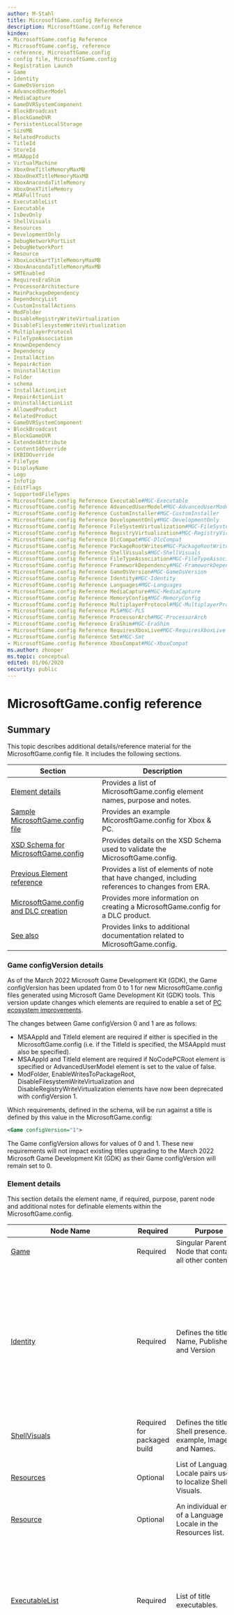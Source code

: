 ```yaml
---
author: M-Stahl
title: MicrosoftGame.config Reference
description: MicrosoftGame.config Reference
kindex:
- MicrosoftGame.config Reference
- MicrosoftGame.config, reference
- reference, MicrosoftGame.config
- config file, MicrosoftGame.config
- Registration Launch
- Game
- Identity
- GameOsVersion
- AdvancedUserModel
- MediaCapture
- GameDVRSystemComponent
- BlockBroadcast
- BlockGameDVR
- PersistentLocalStorage
- SizeMB
- RelatedProducts
- TitleId
- StoreId
- MSAAppId
- VirtualMachine
- XboxOneTitleMemoryMaxMB
- XboxOneXTitleMemoryMaxMB
- XboxAnacondaTitleMemory
- XboxOneXTitleMemory
- MSAFullTrust
- ExecutableList
- Executable
- IsDevOnly
- ShellVisuals
- Resources
- DevelopmentOnly
- DebugNetworkPortList
- DebugNetworkPort
- Resource
- XboxLockhartTitleMemoryMaxMB
- XboxAnacondaTitleMemoryMaxMB
- SMTEnabled
- RequiresEraShim
- ProcessorArchitecture
- MainPackageDependency
- DependencyList
- CustomInstallActions
- ModFolder
- DisableRegistryWriteVirtualization
- DisableFilesystemWriteVirtualization
- MultiplayerProtocol
- FileTypeAssociation
- KnownDependency
- Dependency
- InstallAction
- RepairAction
- UninstallAction
- Folder
- schema
- InstallActionList
- RepairActionList
- UninstallActionList
- AllowedProduct
- RelatedProduct
- GameDVRSystemComponent
- BlockBroadcast
- BlockGameDVR
- ExtendedAttribute
- ContentIdOverride
- EKBIDOverride
- FileType
- DisplayName
- Logo
- InfoTip
- EditFlags
- SupportedFileTypes
- MicrosoftGame.config Reference Executable#MGC-Executable
- MicrosoftGame.config Reference AdvancedUserModel#MGC-AdvancedUserModel
- MicrosoftGame.config Reference CustomInstaller#MGC-CustomInstaller
- MicrosoftGame.config Reference DevelopmentOnly#MGC-DevelopmentOnly
- MicrosoftGame.config Reference FileSystemVirtualization#MGC-FileSystemVirtualization
- MicrosoftGame.config Reference RegistryVirtualization#MGC-RegistryVirtualization
- MicrosoftGame.config Reference DlcCompat#MGC-DlcCompat
- MicrosoftGame.config Reference PackageRootWrites#MGC-PackageRootWrites
- MicrosoftGame.config Reference ShellVisuals#MGC-ShellVisuals
- MicrosoftGame.config Reference FileTypeAssociation#MGC-FileTypeAssociation
- MicrosoftGame.config Reference FrameworkDependency#MGC-FrameworkDependency
- MicrosoftGame.config Reference GameOsVersion#MGC-GameOsVersion
- MicrosoftGame.config Reference Identity#MGC-Identity
- MicrosoftGame.config Reference Languages#MGC-Languages
- MicrosoftGame.config Reference MediaCapture#MGC-MediaCapture
- MicrosoftGame.config Reference MemoryConfig#MGC-MemoryConfig
- MicrosoftGame.config Reference MultiplayerProtocol#MGC-MultiplayerProtocol
- MicrosoftGame.config Reference PLS#MGC-PLS
- MicrosoftGame.config Reference ProcessorArch#MGC-ProcessorArch
- MicrosoftGame.config Reference EraShim#MGC-EraShim
- MicrosoftGame.config Reference RequiresXboxLive#MGC-RequiresXboxLive
- MicrosoftGame.config Reference Smt#MGC-Smt
- MicrosoftGame.config Reference XboxCompat#MGC-XboxCompat
ms.author: zhooper
ms.topic: conceptual
edited: 01/06/2020
security: public
---
```


# MicrosoftGame.config reference

## Summary

This topic describes additional details/reference material for the MicrosoftGame.config file. It includes the following sections.

| Section | Description |
| --- | --- |
| [Element details](#MicrosoftGameConfig-Elements) | Provides a list of MicrosoftGame.config element names, purpose and notes. |
| [Sample MicrosoftGame.config file](#MicrosoftGameConfig-Example) | Provides an example MicorosftGame.config for Xbox & PC. |
| [XSD Schema for MicrosoftGame.config](#XSD-Schema-id) | Provides details on the XSD Schema used to validate the MicrosoftGame.config. |
| [Previous Element reference](#MicrosoftGameConfig-OldElements) | Provides a list of elements of note that have changed, including references to changes from ERA. |
| [MicrosoftGame.config and DLC creation](#MicrosoftGameConfig-DLC) | Provides more information on creating a MicrosoftGame.config for a DLC product. |
| [See also](#MicrosoftGameConfig-SeeAlso) | Provides links to additional documentation related to MicrosoftGame.config. |


<a id="MicrosoftGameConfig-VersionDetails"></a>

### Game configVersion details

As of the March 2022 Microsoft Game Development Kit (GDK), the Game configVersion has been updated from 0 to 1 for new MicrosoftGame.config files generated using Microsoft Game Development Kit (GDK) tools. This version update changes which elements are required to enable a set of [PC ecosystem improvements](../../../get-started-with-pc-dev/overviews/gr-pc-ecosystem-updates.md).

The changes between Game configVersion 0 and 1 are as follows:

* MSAAppId and TitleId element are required if either is specified in the MicrosoftGame.config (i.e. if the TitleId is specified, the MSAAppId must also be specified).
* MSAAppId and TitleId element are required if NoCodePCRoot element is specified or AdvancedUserModel element is set to the value of false.
* ModFolder, EnableWritesToPackageRoot, DisableFilesystemWriteVirtualization and DisableRegistryWriteVirtualization elements have now been deprecated with configVersion 1.

Which requirements, defined in the schema, will be run against a title is defined by this value in the MicrosoftGame.config:

```xml
<Game configVersion="1">
```

The Game configVersion allows for values of 0 and 1. These new requirements will not impact existing titles upgrading to the March 2022 Microsoft Game Development Kit (GDK) as their Game configVersion will remain set to 0.


<a id="MicrosoftGameConfig-Elements"></a>

### Element details

This section details the element name, if required, purpose, parent node and additional notes for definable elements within the MicrosoftGame.config.

| Node Name | Required | Purpose | Parent | Notes |
|---|---|---|---|---|
| [Game](elements/microsoftgameconfig-element-game.md) | Required | Singular Parent Node that contains all other content | | |
| <a id="MGC-Identity"/> [Identity](elements/microsoftgameconfig-element-identity.md) | Required | Defines the title's Name, Publisher and Version | Game | Title information can be found in Partner Center under Product Management -> Product Identity; see [Setting up a game at Partner Center, for Managed Partners](../../../live/get-started/live-setup-partner-center-partners.md). <br> Used during registration to uniquely identify the title. <br> Name and Publisher are required fields. <br> Version will default to 1.0.0.0 if not specified. <br> Additional packages for subsequent console generations must increment package major version beyond existing package versions. |  
| <a id="MGC-ShellVisuals"/> [ShellVisuals](elements/microsoftgameconfig-element-shellvisuals.md) | Required for packaged build | Defines the title's Shell presence. For example, Images and Names. | Game | Used during registration to surface the title in the Shell. |  
| <a id="MGC-Languages"/> [Resources](elements/microsoftgameconfig-element-resources.md) | Optional | List of Language Locale pairs used to localize Shell Visuals. | Game | May be copied and pasted from an existing AppxManifest as the format is retained. <br> For more information, see [Packaging](../../../packaging/gc-packaging-toc.md). |  
| [Resource](elements/microsoftgameconfig-element-resource.md) | Optional | An individual entry of a Language Locale in the Resources list. | Resources | |  
| [ExecutableList](elements/microsoftgameconfig-element-executablelist.md) | Required | List of title executables. | Game | At least one entry is required to register or package the title successfully. <br> The "IsDevOnly" attribute allows you to ensure this entry will not be included in a submission signed package.<br> Overrides for Display Name and Logo allow unique values for this exe in the shell (The resources specified above in “ShellVisuals” node will be the default for each exe unless otherwise overridden here). |  
| <a id="MGC-Executable"/> [Executable](elements/microsoftgameconfig-element-executable.md) | Required | Specifies the details of a specific executable. | ExecutableList | This section attributes include the name of the executable (Name), which device it's built for (TargetDeviceFamily), it's Application ID (Id), if it's a Development only executable (IsDevOnly), if the display name from the ShellVisuals node should be overridden (OverrideDisplayName), if the Logo from ShellVisuals node should be overridden (OverrideLogo), if the Square480x480Logo from ShellVisuals node should be overridden (OverrideSquare480x480Logo), if the Square44x44Logo from ShellVisuals node should be overridden (OverrideSquare44x44Logo), if the SplashScreenImage from ShellVisuals node should be overridden (OverrideSplashScreenImage), and if the executable has an alias (Alias (currently Desktop only). |  
| <a id="MGC-AdvancedUserModel"/> [AdvancedUserModel](elements/microsoftgameconfig-element-advancedusermodel.md) | Required (Console only) | Specifies if Advanced User Model should be used for your title. | Game | This means your title supports the active user changing without requiring a restart. If disabled, then the simple user model is used which guarantees your title will always keep the active user that it was launched with. See [GDK User Models (NDA topic)](../../../system/overviews/user/gamecore-user-models.md) for more information. |  
| <a id="MGC-GameOsVersion"/> [GameOsVersion](elements/microsoftgameconfig-element-gameosversion.md) | Optional (Console only) | Specifies the version of the Microsoft Game Development Kit (GDK) gameOS that this title requires to run. | Game | Will use the currently running or default GameOS if not specified. |  
| <a id="MGC-MediaCapture"/> [MediaCapture](elements/microsoftgameconfig-element-mediacapture.md)) | Optional (Console only) | Specifies the desired behavior for system Media Capture apps while this title is running. | Game | Media capture requires title identity to be configured to work properly.|
| [GameDVRSystemComponent](elements/microsoftgameconfig-element-gamedvrsystemcomponent.md) | Optional (Console only) | Specifies if the Game DVR system component is enabled or not. | MediaCapture | |
| [BlockBroadcast](elements/microsoftgameconfig-element-blockbroadcast.md) | Optional (Console only) | Specifies if broadcasting the title should be blocked or allowed. | MediaCapture | |
| [BlockGameDVR](elements/microsoftgameconfig-element-blockgamedvr.md) | Optional (Console only) | Specifies if Game DVR recordings of the title should be blocked or allowed. | MediaCapture | |
| [StoreId](elements/microsoftgameconfig-element-storeid.md) | Optional | Specifies the store identity of this title. | Game | Specified in Partner Center under Product Management -> Product Identity. |
| [AllowedProducts](elements/microsoftgameconfig-element-allowedproducts.md) | Optional | Specifies the StoreId of the associated title or titles that this Downloadable Content Package (DLC) title belongs to. | Game | For more information, see [Downloadable Content Packages (DLCs)](../../../packaging/packaging-downloadable-content-dlc.md). |
| [AllowedProduct](elements/microsoftgameconfig-element-allowedproduct.md) | Optional | Specifies the StoreId of the associated title that this Downloadable Content Package (DLC) title belongs to. | AllowedProducts | |
| [RelatedProducts](elements/microsoftgameconfig-element-relatedproducts.md) | Optional | Specifies the StoreId of products to which this DLC title is related to. | Game | For more information, see [Downloadable Content Packages (DLCs)](../../../packaging/packaging-downloadable-content-dlc.md). |  
| [RelatedProduct](elements/microsoftgameconfig-element-relatedproduct.md) | Optional | A specific entry of a StoreId of products to which this DLC title is related to. | RelatedProducts | | 
| [TargetDeviceFamilyForDLC](elements/microsoftgameconfig-element-targetdevicefamilyfordlc.md) | Optional (DLC only) | Specifies the target platform the DLC package is built for. Allowed values are XboxOne, Scarlett and PC | Game | | 
| <a id="MGC-PLS"/> [PersistentLocalStorage](elements/microsoftgameconfig-element-persistentlocalstorage.md) | Optional (Console only) | Specifies the desired size of the titles Persistent Local Storage. | Game | Persistent local storage requires title identity to be configured to work properly. |  
| [SizeMB](elements/microsoftgameconfig-element-sizemb.md) | Optional (Console only) | Specifies the minimum size in MB of Persistent Local Storage. | PersistentLocalStorage | Persistent local storage requires title identity to be configured to work properly. |  
| [GrowableToMB](elements/microsoftgameconfig-element-growabletomb.md) | Optional (Console only) | Specifies the maximum size in MB the Persistent Local Storage can grow to over time. | PersistentLocalStorage | Persistent local storage requires title identity to be configured to work properly. |
| <a id="MGC-MemoryConfig"/> [VirtualMachine](elements/microsoftgameconfig-element-virtualmachine.md) | Optional (Console only) | Specifies the title memory allocation on specific Xbox One hardware. | Game | |  
| [XboxOneXTitleMemory](elements/microsoftgameconfig-element-xboxonextitlememory.md) | Optional (Console only) | Specifies the title memory setting for Xbox One X consoles. | Virtual Machine | Allowed values of "Standard" or "Advanced". |  
| [XboxAnacondaTitleMemory](elements/microsoftgameconfig-element-xboxanacondatitlememory.md) | Optional (Console only) | Specifies the title memory setting for Xbox Series X consoles. | Virtual Machine | Allowed values of "Standard" or "Advanced". |  
| <a id="MGC-Smt"/> [SMTEnabled](elements/microsoftgameconfig-element-smtenabled.md) | Optional (Console only) | Specifies if SMT is enabled or not. | Virtual Machine | |  
| <a id="MGC-EraShim"/> [RequiresEraShim](elements/microsoftgameconfig-element-requireserashim.md) | Optional (Console only) | Specifies if Xbox One ERA Shim is required or not. | Virtual Machine | |  
| <a id="MGC-XboxCompat"/> [XboxCompatibility](elements/microsoftgameconfig-element-xboxcompatibility.md) | Optional (Console only) | Specifies the maximum console generation that the game is compatible with. | Virtual Machine | Developers would use this with a Xbox One title that is running in backwards compatibility on Xbox Series X&#124;S. The primary usage of this would be to get access to enhanced features such as extra memory. The allowed values are "XboxOne", which will behave like a normal backwards compatible title, and "Scarlett", which will allow the backwards compatible title to access enhanced features. |
| <a id="MGC-DlcCompat"/> [DlcCompatibility](elements/microsoftgameconfig-element-dlccompatibility.md) | Optional (Console only) | Specifies the minimum console generation for DLC  the game is compatible with. | Virtual Machine | Developers would use this with a Xbox One title that is running on a Xbox Series X&#124;S console but wishes to load DLC packages built for Xbox One.  This would allow the DLC to exist on any storage, not just fast storage.
| [MSAFullTrust](elements/microsoftgameconfig-element-msafulltrust.md) | Optional (PC Desktop only) |  Specifies if the Title is declared as "MSA Full Trust". | Game | This should not be used unless otherwise noted by your Account Manager. |  
| [MSAAppId](elements/microsoftgameconfig-element-msaappid.md) | Required | Specifies the Titles MSA App ID, which is used with Xbox Live Title ID (as follows) for identity with Xbox Live services. | Game | As of the March 2022 Microsoft Game Development Kit (GDK), the MSAAppId element is must be present if the TitleId element is specified. For more information, see [PC ecosystem improvements](../../../get-started-with-pc-dev/overviews/gr-pc-ecosystem-updates.md). |  
| [TitleId](elements/microsoftgameconfig-element-titleid.md) | Optional | Specifies the Titles Xbox Live Title ID, used for identity with Xbox Live services. | Game | As of the March 2022 Microsoft Game Development Kit (GDK), the TitleId element must be present if the MSAAppId element is specified. For more information, see [PC ecosystem improvements](../../../get-started-with-pc-dev/overviews/gr-pc-ecosystem-updates.md). |  
| <a id="MGC-RequiresXboxLive"/> [RequiresXboxLive](elements/microsoftgameconfig-element-requiresxboxlive.md) | Optional | Specifies if the title requires Xbox Live connectivity in order to run. | Game | |  
| [ExtendedAttributeList](elements/microsoftgameconfig-element-extendedattributelist.md) | Optional | Fallback for additional attributes outside of existing elements. | Game | This should not be used unless otherwise noted by your Account Manager. |
| [ExtendedAttribute](elements/microsoftgameconfig-element-extendedattribute.md) | Optional | A specific fallback designation in the Extended Attribute List. | Game | This should not be used unless otherwise noted by your Account Manager. |
| [DesktopRegistration](elements/microsoftgameconfig-element-desktopregistration.md) | Optional (PC Desktop only) | Specifies attributes to use when registering the title on the PC desktop platform. | Game | |
| <a id="MGC-ProcessorArch"/> [ProcessorArchitecture](elements/microsoftgameconfig-element-processorarchitecture.md) | Optional (PC Desktop only) | Specifies the processor architecture that matches your game executables. | DesktopRegistration | Attribute examples for this element are x64 & x86. |
| [MainPackageDependency](elements/microsoftgameconfig-element-mainpackagedependency.md) | Optional (PC Desktop DLC only) | Specifies the identity of the base package to which your DLC belongs. | DesktopRegistration | |
| <a id="MGC-FrameworkDependency"/> [DependencyList](elements/microsoftgameconfig-element-dependencylist.md) | Optional (PC Desktop only) | Determines which framework packages need to be installed before installing the title package. | DesktopRegistration | For more information on child element usage, please click [here](microsoftgameconfig-schema.md#MGC-Dependency). |
| [KnownDependency](elements/microsoftgameconfig-element-knowndependency.md) | Optional (PC Desktop only) | Shortcut to specify one of the commonly used framework packages. | DependencyList | Attribute specification of name is required and MinVersion is set automatically. Refer to the ST_KnownDependency section in the following schema for a list of possible shortcuts. |
| <a id="MGC-Dependency"/>[Dependency](elements/microsoftgameconfig-element-dependency.md) | Optional (PC Desktop only) | Specific framework package and version that are required to be installed ahead of the title. | DependencyList | Attribute specification of name and MinVersion must be set. |
| <a id="MGC-CustomInstaller"/> [CustomInstallActions](elements/microsoftgameconfig-element-custominstallactions.md) | Optional (PC Desktop only) | Specifies a custom installer action with Administration privileges the first time your game runs. | DesktopRegistration | Any executable you specify must be located under the "Installers" folder in the base folder of your game. Don't include any other files in the Installers folder. |
| [Folder](elements/microsoftgameconfig-element-folder.md) | Optional (PC Desktop only) | Specifies the folder location of the Installers. | CustomInstallActions | |
| [InstallActionList](elements/microsoftgameconfig-element-installactionlist.md) | Optional (PC Desktop only) | Specifies a list of install actions, including the executable file, name and arguments. | CustomInstallActions | |
| [InstallAction](elements/microsoftgameconfig-element-installaction.md) | Optional (PC Desktop only) | Specifies an install action, within the Install Action List. | InstallActionList | Maximum of 100 entries. |
| [RepairActionList](elements/microsoftgameconfig-element-repairactionlist.md) | Optional (PC Desktop only) | Specifies a list of repair actions. | CustomInstallActions | |
| [RepairAction](elements/microsoftgameconfig-element-repairaction.md) | Optional (PC Desktop only) | Specifies a repair action, within the Repair Action List. | RepairActionList | Maximum of 100 entries. |
| [UninstallActionList](elements/microsoftgameconfig-element-uninstallactionlist.md) | Optional (PC Desktop only) | Specifies a list of uninstall actions. | CustomInstallActions | |
| [UninstallAction](elements/microsoftgameconfig-element-uninstallaction.md) | Optional (PC Desktop only) | Specifies an uninstall action, within the Uninstall Action List. | UninstallActionList | Maximum of 100 entries. |
| [ModFolder](elements/microsoftgameconfig-element-modfolder.md) | Optional (PC Desktop only) | Defines the location of end-user mods for your game files. | DesktopRegistration | This element is now deprecated as of the March 2022 Microsoft Game Development Kit (GDK). |
| <a id="MGC-RegistryVirtualization"/> [DisableRegistryWriteVirtualization](elements/microsoftgameconfig-element-disableregistrywritevirtualization.md) | Optional (PC Desktop only) | Set to true if your game must make operating system-wide registry writes. | DesktopRegistration | This element is now deprecated as of the March 2022 Microsoft Game Development Kit (GDK). |
| <a id="MGC-FileSystemVirtualization"/> [DisableFilesystemWriteVirtualization](elements/microsoftgameconfig-element-disablefilesystemwritevirtualization.md) | Optional (PC Desktop only) | Set to true if your game must make operating system-wide file writes. | DesktopRegistration | This element is now deprecated as of the March 2022 Microsoft Game Development Kit (GDK). |
| <a id="MGC-PackageRootWrites"/> [EnableWritesToPackageRoot](elements/microsoftgameconfig-element-enablewritestopackageroot.md) | Optional (PC Desktop only) | Set to true if your game needs to write to the package install location. | DesktopRegistration | This element is now deprecated as of the March 2022 Microsoft Game Development Kit (GDK). |
| <a id="MGC-MultiplayerProtocol"/> [MultiplayerProtocol](elements/microsoftgameconfig-element-multiplayerprotocol.md) | Optional (PC Desktop only) | Allows for protocol activation within the title via "ms-xbl-multiplayer" protocol. | DesktopRegistration | Primarily used to enable Game Bar to launch games / multiplayer game invites. |
| <a id="MGC-FileTypeAssociation"/> [FileTypeAssociation](elements/microsoftgameconfig-element-filetypeassociation.md) | Optional (PC Desktop only) | Allows a file type to be associated with an executable in your package.  | DesktopRegistration | An example would be a specific extension for a title's map editor. |
| [DisplayName](elements/microsoftgameconfig-element-displayname.md) | Optional (PC Desktop only) | Specifies a display name for the File Type Association. | FileTypeAssociation | |
| [Logo](elements/microsoftgameconfig-element-logo.md) | Optional (PC Desktop only) | Specifies a logo for the File Type Association. | FileTypeAssociation | |
| [InfoTip](elements/microsoftgameconfig-element-infotip.md) | Optional (PC Desktop only) | Specifies an Info Tip for the File Type Association. | FileTypeAssociation | |
| [EditFlags](elements/microsoftgameconfig-element-editflags.md) | Optional (PC Desktop only) | Specifies Edit Flags for the File Type Association. | FileTypeAssociation | |
| [SupportedFileTypes](elements/microsoftgameconfig-element-supportedfiletypes.md) | Optional (PC Desktop only) | Specifies the supported file types for the File Type Association. | FileTypeAssociation | |
| [FileType](elements/microsoftgameconfig-element-filetype.md) | Optional (PC Desktop only) | Specifies a file type extension to be used as part of the SupportedFileTypes element. | SupportedFileTypes | |
| <a id="MGC-DevelopmentOnly"/> [DevelopmentOnly](elements/microsoftgameconfig-element-developmentonly.md) | Optional (Console only) | A list of development-only properties. | Game | |
| [ContentIdOverride](elements/microsoftgameconfig-element-contentidoverride.md) | Optional (Console only) | An override, for development-only, to a games ContentID. | DevelopmentOnly | Utilize the <i>xbapp list /d /nosystem</i> commmand, with a package installed, to get your titles ContentID. |
| [EKBIDOverride](elements/microsoftgameconfig-element-ekbidoverride.md) | Optional (Console only) | An override, for development-only, to a games EKBID (trial version ID). | DevelopmentOnly | Utilize the <i>xbapp list /d</i> commmand, with a package installed,  to get your titles EKBID. |
| [DebugNetworkPortList](elements/microsoftgameconfig-element-debugnetworkportlist.md) | Optional (Console only) | A list of additional ports to open for development on a Development Kit. | DevelopmentOnly | |
| [DebugNetworkPort](elements/microsoftgameconfig-element-debugnetworkport.md) | Optional (Console only) | Additional port to open for development on a dev kit. | DebugNetworkPortList | |

[Return to the top of this topic.](microsoftgameconfig-schema.md)

<a id="MicrosoftGameConfig-Example"></a>

## Sample MicrosoftGame.config file

The following MicrosoftGame.config is an example config showing how elements are used for Xbox Series X&#124;S (with comments on differences for Xbox One). For an example of a MicrosoftGame.config for PC, see [Getting Started with Packaging For PC](../../../packaging/overviews/packaging-getting-started-for-PC.md).

```xml
<?xml version="1.0" encoding="utf-8"?>
<Game configVersion="1">
    
    <Identity Name="41336PublisherName.ExampleGame" Publisher="CN=A4954634-DF4B-47C7-AB70-D3215D246AF1" Version="1.6.0.0"/>
    
    <GameOsVersion>**REPLACE**</GameOsVersion>
    
    <MediaCapture>
        <GameDVRSystemComponent>true</GameDVRSystemComponent>
        <BlockBroadcast>0</BlockBroadcast>
        <BlockGameDVR>0</BlockGameDVR>
    </MediaCapture>
    
    <PersistentLocalStorage>
        <SizeMB>322</SizeMB>
    </PersistentLocalStorage>
    
    <MSAAppId>0000000000000000</MSAAppId>

    <TitleId>FFFFFFFF</TitleId>

    <StoreId>9NZTKMP36L8J</StoreId>
    
    <RelatedProducts>
        <RelatedProduct>9NZTKMP36L8J</RelatedProduct>
        <RelatedProduct>9NQJV5BMKR6C</RelatedProduct>
        <RelatedProduct>9PNX38847DWW</RelatedProduct>
    </RelatedProducts>
    
    <VirtualMachine>
        <XboxAnacondaTitleMemory>Standard</XboxAnacondaTitleMemory>
        <!-- <XboxOneXTitleMemory>Standard</XboxOneXTitleMemory> if MicrosoftGame.config is for Xbox One instead of Xbox Series X&#124;S. -->
    </VirtualMachine>
    
    <MSAFullTrust>false</MSAFullTrust>
    
    <ExecutableList>
         <!-- TargetDeviceFamily="XboxOne" if the MicrosoftGame.config is for Xbox One instead of Xbox Series X&#124;S. -->
        <Executable Name="ExampleGame.exe"
            TargetDeviceFamily="Scarlett"
            Id="Game"
            IsDevOnly="false"
            OverrideDisplayName="Example Game"
            OverrideLogo="OverriddenLogo.png" />
        <Executable Name="ExampleGame_Debug.exe"
            IsDevOnly="true"/>
        <Executable Name="ExampleGame_Profile.exe"
            IsDevOnly="true" />
    </ExecutableList>
    
    <ShellVisuals DefaultDisplayName="Example Game"
        PublisherDisplayName="Example Publisher"
        StoreLogo="StoreLogoFile.png"
        Square150x150Logo="LogoFile150x150.png"
        Square44x44Logo="LogoFile44x44.png"
        Square480x480Logo="LogoFile480x480.png"
        Description="Example Game"
        ForegroundText="light"
        BackgroundColor="#ffffff"
        SplashScreenImage="SplashScreen.png"/>
    
    <Resources>
        <Resource Language="en-us"/>
        <Resource Language="de-de"/>
        <Resource Language="es-mx"/>
    </Resources>

    <DevelopmentOnly>
      <DebugNetworkPortList>
        <DebugNetworkPort>4600</DebugNetworkPort>
      </DebugNetworkPortList>
    </DevelopmentOnly>
</Game>
```

[Return to the top of this topic.](microsoftgameconfig-schema.md)

<a id="XSD-Schema-id"></a>

## XSD Schema for MicrosoftGame.config  

The latest schema for the MicrosoftGame.config file is in the &lt;install root&gt;/bin folder of the Microsoft Game Development Kit (GDK) installation as GameConfigSchema.xsd.

See the following example of the GameConfigSchema.xsd:

```xml  
<?xml version="1.0" encoding="utf-8"?>
<xs:schema attributeFormDefault="unqualified" elementFormDefault="qualified" xmlns:xs="http://www.w3.org/2001/XMLSchema">
    <!-- Types -->

    <xs:simpleType name="ST_NonEmptyString">
        <xs:restriction base="xs:string">
            <xs:minLength value="1"/>
            <xs:maxLength value="32767"/>
            <xs:pattern value="[^\s]|([^\s].*[^\s])"/>
        </xs:restriction>
    </xs:simpleType>

    <xs:simpleType name="ST_GUID">
        <xs:restriction base="ST_NonEmptyString">
            <xs:pattern value="[0-9a-fA-F]{8}-[0-9a-fA-F]{4}-[0-9a-fA-F]{4}-[0-9a-fA-F]{4}-[0-9a-fA-F]{12}"/>
        </xs:restriction>
    </xs:simpleType>

    <xs:simpleType name="ST_VersionQuad">
        <xs:restriction base="ST_NonEmptyString">
            <xs:pattern value="(0|[1-9][0-9]{0,3}|[1-5][0-9]{4}|6[0-4][0-9]{3}|65[0-4][0-9]{2}|655[0-2][0-9]|6553[0-5])(\.(0|[1-9][0-9]{0,3}|[1-5][0-9]{4}|6[0-4][0-9]{3}|65[0-4][0-9]{2}|655[0-2][0-9]|6553[0-5])){3}"/>
        </xs:restriction>
    </xs:simpleType>

    <xs:simpleType name="ST_Hex8">
        <xs:restriction base="ST_NonEmptyString">
            <xs:pattern value="[0-9a-fA-F]{8}"/>
        </xs:restriction>
    </xs:simpleType>

    <xs:simpleType name="ST_Hex16">
        <xs:restriction base="ST_NonEmptyString">
            <xs:pattern value="[0-9a-fA-F]{16}"/>
        </xs:restriction>
    </xs:simpleType>

    <xs:simpleType name="ST_PLSSize">
        <xs:restriction base="xs:integer">
            <!-- The actual max is determined by policy -->
            <xs:maxInclusive value="100000"/>
            <xs:minInclusive value="10"/>
        </xs:restriction>
    </xs:simpleType>

    <xs:simpleType name="ST_GrowablePLSSize">
        <xs:restriction base="xs:integer">
            <xs:minInclusive value="10"/>
        </xs:restriction>
    </xs:simpleType>

    <xs:complexType name="CT_PersistentLocalStorage">
        <xs:all>
            <xs:element name="SizeMB" type="ST_PLSSize" minOccurs="0" maxOccurs="1"/>
            <xs:element name="GrowableToMB" type="ST_GrowablePLSSize" minOccurs="0" maxOccurs="1"/>
        </xs:all>
    </xs:complexType>

    <xs:simpleType name="ST_FileNameCharSet">
        <xs:restriction base="ST_NonEmptyString">
            <xs:pattern value="[^&lt;&gt;&quot;:%\|\?\*\x01-\x1f]+"/>
        </xs:restriction>
    </xs:simpleType>

    <xs:simpleType name="ST_FileName">
        <xs:restriction base="ST_FileNameCharSet">
            <xs:pattern value="([^/\\]*[^./\\]+)(\\[^/\\]*[^./\\]+)*"/>
            <xs:pattern value="([^/\\]*[^./\\]+)(/[^/\\]*[^./\\]+)*"/>
        </xs:restriction>
    </xs:simpleType>

    <xs:simpleType name="ST_FileNameNoPath">
        <xs:restriction base="ST_FileName">
            <xs:pattern value="[^\\/]+"/>
        </xs:restriction>
    </xs:simpleType>

    <xs:simpleType name="ST_AsciiWindowsId">
        <xs:restriction base="ST_NonEmptyString">
            <xs:pattern value="([A-Za-z][A-Za-z0-9]*)(\.[A-Za-z][A-Za-z0-9]*)*"/>
            <xs:maxLength value="255"/>
        </xs:restriction>
    </xs:simpleType>

    <xs:simpleType name="ST_DeviceFamily">
        <xs:restriction base="xs:string">
            <xs:enumeration value="XboxOne"/>
            <xs:enumeration value="Scarlett"/>
            <xs:enumeration value="PC"/>
        </xs:restriction>
    </xs:simpleType>

    <xs:simpleType name="ST_ApplicationId">
        <xs:restriction base="ST_AsciiWindowsId">
            <xs:maxLength value="64"/>
        </xs:restriction>
    </xs:simpleType>

    <xs:simpleType name="ST_StoreId">
        <xs:restriction base="xs:string">
            <xs:minLength value="12"/>
            <xs:maxLength value="12"/>
            <xs:pattern value="[0-9bcdfghjklmnpqrstvwxzBCDFGHJKLMNPQRSTVWXZ]{12}"/>
        </xs:restriction>
    </xs:simpleType>

    <xs:simpleType name="ST_Executable">
        <xs:restriction base="ST_FileName">
            <xs:pattern value=".+\.([Ee][Xx][Ee])"/>
        </xs:restriction>
    </xs:simpleType>

    <xs:simpleType name="ST_ExecutableNoPath">
        <xs:restriction base="ST_FileName">
            <xs:pattern value="[^\\]+\.([Ee][Xx][Ee])"/>
        </xs:restriction>
    </xs:simpleType>

    <xs:simpleType name="ST_ImageFile">
        <xs:restriction base="ST_FileName">
            <xs:pattern value=".+\.(png)"/>
        </xs:restriction>
    </xs:simpleType>

    <xs:simpleType name="ST_ResourceReference">
        <xs:restriction base="ST_NonEmptyString">
            <xs:pattern value="\bms-resource:.{1,256}"/>
        </xs:restriction>
    </xs:simpleType>

    <xs:simpleType name="ST_DisplayName">
        <xs:union memberTypes="ST_ResourceReference">
            <xs:simpleType>
                <xs:restriction base="ST_NonEmptyString">
                    <xs:maxLength value="256"/>
                </xs:restriction>
            </xs:simpleType>
        </xs:union>
    </xs:simpleType>

    <xs:simpleType name="ST_Description">
        <xs:restriction base="ST_NonEmptyString">
            <xs:pattern value="[^\x01-\x1f]+"/>
            <xs:maxLength value="2048"/>
        </xs:restriction>
    </xs:simpleType>

    <xs:simpleType name="ST_ForegroundText">
        <xs:restriction base="xs:string">
            <xs:enumeration value="light"/>
            <xs:enumeration value="dark"/>
        </xs:restriction>
    </xs:simpleType>

    <xs:simpleType name="ST_Color">
        <xs:restriction base="xs:string">
            <xs:pattern value="#[\da-fA-F]{6}"/>
            <xs:pattern value="aliceBlue|antiqueWhite|aqua|aquamarine|azure|beige|bisque|black|blanchedAlmond|blue|blueViolet|brown|burlyWood"/>
            <xs:pattern value="cadetBlue|chartreuse|chocolate|coral|cornflowerBlue|cornsilk|crimson|cyan|darkBlue|darkCyan|darkGoldenrod|darkGray"/>
            <xs:pattern value="darkGreen|darkKhaki|darkMagenta|darkOliveGreen|darkOrange|darkOrchid|darkRed|darkSalmon|darkSeaGreen|darkSlateBlue"/>
            <xs:pattern value="darkSlateGray|darkTurquoise|darkViolet|deepPink|deepSkyBlue|dimGray|dodgerBlue|firebrick|floralWhite|forestGreen"/>
            <xs:pattern value="fuchsia|gainsboro|ghostWhite|gold|goldenrod|gray|green|greenYellow|honeydew|hotPink|indianRed|indigo|ivory"/>
            <xs:pattern value="khaki|lavender|lavenderBlush|lawnGreen|lemonChiffon|lightBlue|lightCoral|lightCyan|lightGoldenrodYellow|lightGreen"/>
            <xs:pattern value="lightGray|lightPink|lightSalmon|lightSeaGreen|lightSkyBlue|lightSlateGray|lightSteelBlue|lightYellow|lime|limeGreen"/>
            <xs:pattern value="linen|magenta|maroon|mediumAquamarine|mediumBlue|mediumOrchid|mediumPurple|mediumSeaGreen|mediumSlateBlue|mediumSpringGreen"/>
            <xs:pattern value="mediumTurquoise|mediumVioletRed|midnightBlue|mintCream|mistyRose|moccasin|navajoWhite|navy|oldLace|olive|oliveDrab"/>
            <xs:pattern value="orange|orangeRed|orchid|paleGoldenrod|paleGreen|paleTurquoise|paleVioletRed|papayaWhip|peachPuff|peru|pink|plum"/>
            <xs:pattern value="powderBlue|purple|red|rosyBrown|royalBlue|saddleBrown|salmon|sandyBrown|seaGreen|seaShell|sienna|silver|skyBlue"/>
            <xs:pattern value="slateBlue|slateGray|snow|springGreen|steelBlue|tan|teal|thistle|tomato|transparent|turquoise|violet|wheat|white"/>
            <xs:pattern value="whiteSmoke|yellow|yellowGreen"/>
        </xs:restriction>
    </xs:simpleType>

    <xs:complexType name="CT_Resources">
        <xs:sequence>
            <xs:element name="Resource" maxOccurs="200" minOccurs="0" >
                <xs:complexType>
                    <xs:attribute name="Language" type="xs:language" use="required"/>
                </xs:complexType>
            </xs:element>
        </xs:sequence>
    </xs:complexType>

     <xs:complexType name="CT_Identity">
        <xs:attribute name="Name" type="ST_PackageName" use="required"/>
        <xs:attribute name="Publisher" type="ST_Publisher" use="required"/>
        <xs:attribute name="ResourceId" type="ST_ResourceId" use="optional"/>
        <xs:attribute name="Version" type="ST_VersionQuad" use="optional"/>
    </xs:complexType>

    <xs:complexType name="CT_ShellVisuals">
        <xs:attribute name="DefaultDisplayName" type="ST_DisplayName" use="optional"/>
        <xs:attribute name="PublisherDisplayName" type="ST_DisplayName" use="optional"/>
        <xs:attribute name="StoreLogo" type="ST_ImageFile" use="optional"/>
        <xs:attribute name="Square150x150Logo" type="ST_ImageFile" use="optional"/>
        <xs:attribute name="Square44x44Logo" type="ST_ImageFile" use="optional"/>
        <xs:attribute name="Square480x480Logo" type="ST_ImageFile" use="optional"/>
        <xs:attribute name="Description" type="ST_Description" use="optional"/>
        <xs:attribute name="ForegroundText" type="ST_ForegroundText" use="optional"/>
        <xs:attribute name="BackgroundColor" type="ST_Color" use="optional"/>
        <xs:attribute name="SplashScreenImage" type="ST_ImageFile" use="optional"/>
    </xs:complexType>

    <xs:simpleType name="ST_MemoryConfig">
        <xs:restriction base="xs:string">
            <xs:enumeration value="Standard"/>
            <xs:enumeration value="Advanced"/>
        </xs:restriction>
    </xs:simpleType>

    <xs:simpleType name="ST_ConsoleGeneration">
        <xs:restriction base="xs:string">
            <xs:enumeration value="XboxOne"/>
            <xs:enumeration value="Scarlett"/>
        </xs:restriction>
    </xs:simpleType>

    <xs:complexType name="CT_VirtualMachine">
        <xs:all>
            <xs:element name="XboxOneXTitleMemory" type="ST_MemoryConfig" minOccurs="0"/>
            <xs:element name="XboxAnacondaTitleMemory" type="ST_MemoryConfig" minOccurs="0"/>
            <xs:element name="SMTEnabled" type="xs:boolean" minOccurs="0"/>
            <xs:element name="RequiresEraShim" type="xs:boolean" minOccurs="0"/>
            <xs:element name="XboxCompatibility" type="ST_ConsoleGeneration" minOccurs="0"/>
            <xs:element name="DlcCompatibility" type="ST_ConsoleGeneration" minOccurs="0"/>
        </xs:all>
    </xs:complexType>

    <xs:complexType name="CT_DesktopRegistration">
        <xs:sequence minOccurs="0" maxOccurs="unbounded">
            <xs:element name="ProcessorArchitecture" type="ST_ProcessorArchitecture" minOccurs="0"/>
            <xs:element name="MainPackageDependency " minOccurs="0">
                <xs:complexType>
                    <xs:attribute name="Name" type="ST_PackageName"/>
                </xs:complexType>
            </xs:element>
            <xs:element name="DependencyList" type="CT_DependencyList" minOccurs="0"/>
            <xs:element name="CustomInstallActions" type="CT_CustomInstallActions" minOccurs="0"/>
            <xs:element name="ModFolder" minOccurs="0">
                <xs:complexType>
                    <xs:attribute name="Name" type="ST_FileNameNoPath" use="optional"/>
                </xs:complexType>
            </xs:element>
            <xs:element name="DisableRegistryWriteVirtualization" type="xs:boolean" minOccurs="0"/>
            <xs:element name="DisableFilesystemWriteVirtualization" type="xs:boolean" minOccurs="0"/>
            <xs:element name="EnableWritesToPackageRoot" type="xs:boolean" minOccurs="0"/>
            <xs:element name="MultiplayerProtocol" minOccurs="0">
                <xs:complexType>
                    <xs:simpleContent>
                        <xs:extension base="xs:boolean">
                            <xs:attribute name="Executable" type="ST_Executable"  use="optional"/>
                        </xs:extension>
                    </xs:simpleContent>
                </xs:complexType>
            </xs:element>
            <xs:element name="FileTypeAssociation" type="CT_FileTypeAssociation" minOccurs="0" maxOccurs="100"/>
        </xs:sequence>
    </xs:complexType>

    <xs:simpleType name="ST_KnownDependency">
        <xs:restriction base="xs:string">
            <xs:enumeration value="DX11"/>
            <xs:enumeration value="VC11"/>
            <xs:enumeration value="VC12"/>
            <xs:enumeration value="VC14"/>
        </xs:restriction>
    </xs:simpleType>

    <xs:simpleType name="ST_ProcessorArchitecture">
        <xs:restriction base="xs:string">
            <xs:enumeration value="x64"/>
            <xs:enumeration value="x86"/>
        </xs:restriction>
    </xs:simpleType>

    <xs:complexType name="CT_DependencyList">
        <xs:sequence maxOccurs="128" minOccurs="0">
            <xs:element name="KnownDependency" minOccurs="0">
                <xs:complexType>
                    <xs:attribute name="Name" type="ST_KnownDependency" use="required"/>
                </xs:complexType>
            </xs:element>
            <xs:element name="Dependency" minOccurs="0">
                <xs:complexType>
                    <xs:attribute name="Name" type="ST_PackageName" use="required"/>
                    <xs:attribute name="MinVersion" type="ST_VersionQuad" use="required"/>
                </xs:complexType>
            </xs:element>
        </xs:sequence>
    </xs:complexType>

    <xs:complexType name="CT_CustomInstallAction">
        <xs:attribute name="File" type="ST_FileName" use="required"/>
        <xs:attribute name="Name" type="ST_NonEmptyString" use="required"/>
        <xs:attribute name="Arguments" type="ST_NonEmptyString" />
    </xs:complexType>

    <xs:complexType name="CT_InstallActionList">
        <xs:sequence maxOccurs="100" minOccurs="0">
            <xs:element name="InstallAction" type="CT_CustomInstallAction" />
        </xs:sequence>
    </xs:complexType>

    <xs:complexType name="CT_RepairActionList">
        <xs:sequence maxOccurs="100" minOccurs="0">
            <xs:element name="RepairAction" type="CT_CustomInstallAction" />
        </xs:sequence>
    </xs:complexType>

    <xs:complexType name="CT_UninstallActionList">
        <xs:sequence maxOccurs="100" minOccurs="0">
            <xs:element name="UninstallAction" type="CT_CustomInstallAction" />
        </xs:sequence>
    </xs:complexType>

    <xs:complexType name="CT_CustomInstallActions">
        <xs:all>
            <xs:element name="Folder" type="ST_FileName" minOccurs="1"/>
            <xs:element name="InstallActionList" type="CT_InstallActionList" minOccurs="0"/>
            <xs:element name="RepairActionList" type="CT_RepairActionList" minOccurs="0"/>
            <xs:element name="UninstallActionList" type="CT_UninstallActionList" minOccurs="0"/>
        </xs:all>
    </xs:complexType>

    <xs:complexType name="CT_ExecutableList">
        <xs:sequence maxOccurs="unbounded" minOccurs="0">
            <xs:element name="Executable">
                <xs:complexType>
                    <xs:attribute name="Name" type="ST_Executable" use="required"/>
                    <xs:attribute name="TargetDeviceFamily" type="ST_DeviceFamily" use="optional"/>
                    <xs:attribute name="Id" type="ST_ApplicationId" use="optional"/>
                    <xs:attribute name="IsDevOnly" type="xs:boolean" use="optional"/>
                    <xs:attribute name="OverrideDisplayName" type="ST_DisplayName" use="optional"/>
                    <xs:attribute name="OverrideLogo" type="ST_ImageFile" use="optional"/>
                    <xs:attribute name="OverrideSquare480x480Logo" type="ST_ImageFile" use="optional"/>
                    <xs:attribute name="OverrideSquare44x44Logo" type="ST_ImageFile" use="optional"/>
                    <xs:attribute name="OverrideSplashScreenImage" type="ST_ImageFile" use="optional"/>
                    <xs:attribute name="Alias" type="ST_ExecutableNoPath" use="optional"/>
                </xs:complexType>
            </xs:element>
        </xs:sequence>
    </xs:complexType>

    <xs:complexType name="CT_AllowedProductsList">
        <xs:sequence maxOccurs="unbounded" minOccurs="0">
            <xs:element name="AllowedProduct" type="ST_StoreId"/>
        </xs:sequence>
    </xs:complexType>

    <xs:complexType name="CT_ExtendedAttributeList">
        <xs:sequence maxOccurs="unbounded" minOccurs="0">
            <xs:element name="ExtendedAttribute">
                <xs:complexType>
                    <xs:attribute name="Name" type="ST_NonEmptyString" use="optional"/>
                    <xs:attribute name="Value" type="ST_NonEmptyString" use="optional"/>
                </xs:complexType>
            </xs:element>
        </xs:sequence>
    </xs:complexType>

    <xs:complexType name="CT_RelatedProductsList">
        <xs:sequence maxOccurs="unbounded" minOccurs="0">
            <xs:element name="RelatedProduct" type="ST_StoreId"/>
        </xs:sequence>
    </xs:complexType>

    <xs:complexType name="CT_MediaCapture">
        <xs:all>
            <xs:element name="GameDVRSystemComponent" type="xs:boolean" minOccurs="0"/>
            <xs:element name="BlockBroadcast" type="xs:boolean" minOccurs="0"/>
            <xs:element name="BlockGameDVR" type="xs:boolean" minOccurs="0"/>
        </xs:all>
    </xs:complexType>

    <xs:simpleType name="ST_AllowedAsciiCharSet">
        <xs:restriction base="ST_NonEmptyString">
            <xs:pattern value="[-_. A-Za-z0-9]+"/>
        </xs:restriction>
    </xs:simpleType>

    <xs:simpleType name="ST_AsciiIdentifier">
        <xs:restriction base="ST_AllowedAsciiCharSet">
            <xs:pattern value="[^_ ]+"/>
        </xs:restriction>
    </xs:simpleType>

    <xs:simpleType name="ST_PackageName">
        <xs:restriction base="ST_AsciiIdentifier">
            <xs:minLength value="3"/>
            <xs:maxLength value="50"/>
        </xs:restriction>
    </xs:simpleType>

    <xs:simpleType name="ST_DistinguishedName">
        <xs:restriction base="ST_NonEmptyString">
            <xs:pattern value="(CN|L|O|OU|E|C|S|STREET|T|G|I|SN|DC|SERIALNUMBER|(OID\.(0|[1-9][0-9]*)(\.(0|[1-9][0-9]*))+))=(([^,+=&quot;&lt;&gt;#;])+|&quot;.*&quot;)(, ((CN|L|O|OU|E|C|S|STREET|T|G|I|SN|DC|SERIALNUMBER|(OID\.(0|[1-9][0-9]*)(\.(0|[1-9][0-9]*))+))=(([^,+=&quot;&lt;&gt;#;])+|&quot;.*&quot;)))*"/>
        </xs:restriction>
    </xs:simpleType>

    <xs:simpleType name="ST_Publisher">
        <xs:restriction base="ST_DistinguishedName">
            <xs:maxLength value="8192"/>
        </xs:restriction>
    </xs:simpleType>

    <xs:simpleType name="ST_ResourceId">
        <xs:restriction base="ST_AsciiIdentifier">
            <xs:maxLength value="30"/>
        </xs:restriction>
  </xs:simpleType>

    <xs:simpleType name="ST_Port">
        <xs:restriction base="ST_NonEmptyString">
            <xs:pattern value="[1-9][0-9]{0,4}"/>
        </xs:restriction>
    </xs:simpleType>

    <xs:complexType name="CT_DebugNetworkPortList">
        <xs:sequence maxOccurs="unbounded" minOccurs="0">
            <xs:element name="DebugNetworkPort" type="ST_Port"/>
        </xs:sequence>
    </xs:complexType>

    <xs:complexType name="CT_DevelopmentOnly">
      <xs:all>
        <xs:element name="ContentIdOverride" type="ST_GUID" minOccurs="0"/>
        <xs:element name="EKBIDOverride" type="ST_GUID" minOccurs="0"/>
        <xs:element name="DebugNetworkPortList" type="CT_DebugNetworkPortList" minOccurs="0"/>
      </xs:all>
    </xs:complexType>

    <xs:simpleType name="ST_FTAInfoTip">
        <xs:restriction base="ST_NonEmptyString">
            <xs:maxLength value="1024"/>
        </xs:restriction>
    </xs:simpleType>

    <xs:simpleType name="ST_ContentTypeCharSet">
        <xs:restriction base="ST_NonEmptyString">
            <xs:pattern value="[!#$%&amp;'*+-.^_`|~0-9a-z/]*"/>
        </xs:restriction>
    </xs:simpleType>

    <xs:simpleType name="ST_ContentType">
        <xs:restriction base="ST_ContentTypeCharSet">
            <xs:pattern value="[^/]{1,127}/[^/]{1,127}"/>
        </xs:restriction>
    </xs:simpleType>

    <xs:simpleType name="ST_FileType">
        <xs:restriction base="ST_FileNameCharSet">
            <xs:pattern value="\.[^.\\]+"/>
            <xs:maxLength value="64"/>
        </xs:restriction>
    </xs:simpleType>

    <xs:complexType name="CT_FTASupportedFileTypes">
        <xs:sequence>
            <xs:element name="FileType" maxOccurs="1000" >
                <xs:complexType>
                    <xs:simpleContent>
                        <xs:extension base="ST_FileType">
                            <xs:attribute name="ContentType" type="ST_ContentType" use="optional"/>
                        </xs:extension>
                    </xs:simpleContent>
                </xs:complexType>
            </xs:element>
        </xs:sequence>
    </xs:complexType>

    <xs:simpleType name="ST_FTAName">
        <xs:restriction base="ST_AllowedAsciiCharSet">
            <xs:pattern value="[^ A-Z]+"/>
            <xs:maxLength value="100"/>
        </xs:restriction>
    </xs:simpleType>

    <xs:complexType name="CT_FileTypeAssociation">
        <xs:all>
            <xs:element name="DisplayName" type="ST_DisplayName" minOccurs="0"/>
            <xs:element name="Logo" type="ST_ImageFile" minOccurs="0"/>
            <xs:element name="InfoTip" type="ST_FTAInfoTip" minOccurs="0"/>
            <xs:element name="EditFlags" minOccurs="0">
                <xs:complexType>
                    <xs:attribute name="OpenIsSafe" type="xs:boolean" use="optional"/>
                    <xs:attribute name="AlwaysUnsafe" type="xs:boolean" use="optional"/>
                </xs:complexType>
            </xs:element>
            <xs:element name="SupportedFileTypes" type="CT_FTASupportedFileTypes"/>
        </xs:all>
        <xs:attribute name="Name" type="ST_FTAName" use="required"/>
        <xs:attribute name="Executable" type="ST_Executable"  use="optional"/>
    </xs:complexType>

    <xs:simpleType name="ST_GameSaveNoCodePcRootRelativeLocation">
        <xs:restriction base="xs:string">
            <xs:enumeration value="AppData"/>
            <xs:enumeration value="Public"/>
            <xs:enumeration value="LocalAppData"/>
            <xs:enumeration value="LocalAppDataLow"/>
            <xs:enumeration value="ProgramData"/>
            <xs:enumeration value="SavedGames"/>
            <xs:enumeration value="UserProfile"/>
        </xs:restriction>
    </xs:simpleType>

    <xs:simpleType name="ST_GameSaveUserQuotaSize">
        <xs:restriction base="xs:integer">
            <xs:maxInclusive value="4096"/>
            <xs:minInclusive value="256"/>
        </xs:restriction>
    </xs:simpleType>

    <xs:complexType name="CT_SaveGameStorage">
        <xs:all>
            <xs:element name="NoCodePCRoot" minOccurs="0">
                <xs:complexType>
                    <xs:simpleContent>
                        <xs:extension base="ST_FileName">
                            <xs:attribute name="RelativeTo" type="ST_GameSaveNoCodePcRootRelativeLocation" use="required"/>
                        </xs:extension>
                    </xs:simpleContent>
                </xs:complexType>
            </xs:element>
            <xs:element name="SCID" type="ST_GUID" minOccurs="0"/>
            <xs:element name="MaxUserQuota" type="ST_GameSaveUserQuotaSize" minOccurs="0"/>
        </xs:all>
    </xs:complexType>

    <!-- Root -->
    <xs:element name="Game">
        <xs:complexType>
            <xs:all>
                <xs:element name="Identity" type="CT_Identity" />
                <xs:element name="ShellVisuals" type="CT_ShellVisuals" minOccurs="0"/>
                <xs:element name="Resources" type="CT_Resources" minOccurs="0"/>
                <xs:element name="ExecutableList" type="CT_ExecutableList" minOccurs="0"/>
                <xs:element name="GameOsVersion" type="ST_VersionQuad" minOccurs="0"/>
                <xs:element name="MediaCapture" type="CT_MediaCapture" minOccurs="0"/>
                <xs:element name="StoreId" type="ST_StoreId" minOccurs="0" />
                <xs:element name="TargetDeviceFamilyForDLC" type="ST_DeviceFamily" minOccurs="0"/>
                <xs:element name="AllowedProducts" type="CT_AllowedProductsList" minOccurs="0"/>
                <xs:element name="RelatedProducts" type="CT_RelatedProductsList" minOccurs="0"/>
                <xs:element name="PersistentLocalStorage" type="CT_PersistentLocalStorage" minOccurs="0"/>
                <xs:element name="VirtualMachine" type="CT_VirtualMachine" minOccurs="0"/>
                <xs:element name="MSAFullTrust" type="xs:boolean" minOccurs="0"/>
                <xs:element name="MSAAppId" type="ST_NonEmptyString" minOccurs="0"/>
                <xs:element name="TitleId" type="ST_Hex8" minOccurs="0"/>
                <xs:element name="RequiresXboxLive" type="xs:boolean" minOccurs="0"/>
                <xs:element name="ExtendedAttributeList" type="CT_ExtendedAttributeList" minOccurs="0"/>
                <xs:element name="DesktopRegistration" type="CT_DesktopRegistration" minOccurs="0"/>
                <xs:element name="DevelopmentOnly" type="CT_DevelopmentOnly" minOccurs="0"/>
                <xs:element name="AdvancedUserModel" type="xs:boolean" default="true" minOccurs="0" maxOccurs="1" />
                <xs:element name="SaveGameStorage" type="CT_SaveGameStorage" minOccurs="0"/>
            </xs:all>
            <xs:attribute name="configVersion" use="required">
                <xs:simpleType>
                    <xs:restriction base="xs:integer">
                        <xs:maxInclusive value="1"/>
                    </xs:restriction>
                </xs:simpleType>
            </xs:attribute>
        </xs:complexType>
        <xs:unique name="Resource_Language">
            <xs:selector xpath="Resources/Resource"/>
            <xs:field xpath="@Language"/>
        </xs:unique>
    </xs:element>
</xs:schema>
```

[Return to the top of this topic.](microsoftgameconfig-schema.md)

<a id="MicrosoftGameConfig-OldElements"></a>

## Previous Element reference
* PrimaryServiceConfig was an element used in Xbox One ERA AppxManifest.xml to define SCID calls. This is now defined in code and configured in DevCenter.
* VisualElements was an element used in Xbox One ERA AppxManifest.xml to define Store logos and other visual aspects of the title. This is now defined in ShellVisuals.
* GpuAvailability was an element used in Xbox One ERA AppxManifest.xml to define GPU availability. This is now done automatically as all Microsoft Game Development Kit (GDK) titles automatically get variable setting (as much GPU as possible).
* ConnectedStorageQuota was an element used in Xbox One ERA AppxManifest.xml to define connected storage size. This is now determined by a server-side setting.
* LicenseOverrides was an element used in Xbox One ERA debug_licensing_overrides.xml to define overrides for ContentID, ProductID and EKBID. This is now managed in the MicrosoftGame.config directly with the ContentIDOverride, StoreId and EKBIDOverride elements.
* NetworkManifest elements were defined in a previous version of MicrosoftGame.config. These are now done through existing Networking APIs with the exception of the DebugNetworkPortList elements.
* XboxOneTitleMemoryMaxMB & XboxOneXTitleMemoryMaxMB was an element used in a previous version of MicrosoftGame.config. The XboxOneTitleMemoryMaxMB is no longer configurable and the Xbox One X and Xbox Series X elements for Title Memory configuration are now XboxOneXTitleMemory and XboxAnacondaTitleMemory.
* packageWriteRedirectionCompatibilityShim was previously an ExtendedAttribute value to enable this functionality ahead of the May 2020 GDK. As of the May 2020 GDK, this is now tracked as it's own element, EnableWritesToPackageRoot.

[Return to the top of this topic.](microsoftgameconfig-schema.md)

<a id="MicrosoftGameConfig-Capabilities"></a>

## Restricted Capabilities Configuration

In Microsoft Game Development Kit (GDK), restricted capabilities are configured via MicrosoftGame.config elements. A mapping of commonly used capabilities are as follows.

* runFullTrust capability is configured to be enabled by default.
* customInstallActions capability is configured by the CustomInstallActions element.

Restricted Capabilities require emailing your Account Manager to ensure permissions for these are enabled (this is required in addition to properly updating your MicrosoftGame.config). For more information on these capabilities and how to configure your MicrosoftGame.config to use them in your PC game, see [Getting started with packaging titles for PC](../../../packaging/overviews/packaging-getting-started-for-PC.md).

<a id="MicrosoftGameConfig-DLC"></a>

## MicrosoftGame.config as part of DLC package creation

For more information on how to generate a MicrosoftGame.config for a DLC package, please see [Downloadable content (DLC) packages](../../../packaging/packaging-downloadable-content-dlc.md).

[Return to the top of this topic.](microsoftgameconfig-schema.md)

<a id="MicrosoftGameConfig-SeeAlso"></a>

## See also  
[MicrosoftGame.config Element Reference](elements/gc-microsoftgameconfig-toc.md)  
[MicrosoftGame.Config](../../../system/overviews/microsoft-game-config/MicrosoftGameConfig-toc.md)  
[MicrosoftGame.Config Overview](../../../system/overviews/microsoft-game-config/MicrosoftGameConfig-Overview.md)  
[MicrosoftGame.Config Localization](../../../system/overviews/microsoft-game-config/MicrosoftGameConfig-Localization.md)  
[Overview of packaging](../../../packaging/overviews/packaging.md)  